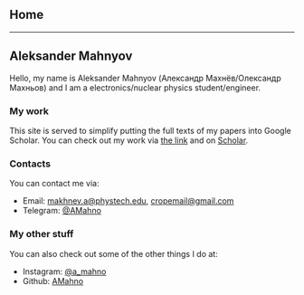 ## Home
---
## Aleksander Mahnyov

Hello, my name is Aleksander Mahnyov (Александр Махнёв/Олександр Махньов) and I am a electronics/nuclear physics student/engineer.

### My work

This site is served to simplify putting the full texts of my papers into Google Scholar.
You can check out my work via [the link](/papers.html) and on [Scholar](https://scholar.google.com/citations?user=FsSQP5MAAAAJ&hl=ru).

### Contacts
You can contact me via:

- Email: makhnev.a@phystech.edu, cropemail@gmail.com
- Telegram: [@AMahno](https://t.me/AMahno)

### My other stuff
You can also check out some of the other things I do at:
- Instagram: [@a_mahno](https://www.instagram.com/a_mahno/)
- Github: [AMahno](https://github.com/AMahno)
